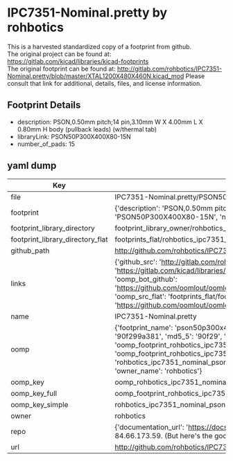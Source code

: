 # IPC7351-Nominal.pretty by rohbotics  
This is a harvested standardized copy of a footprint from github.  
The original project can be found at:  
https://gitlab.com/kicad/libraries/kicad-footprints  
The original footprint can be found at:
http://gitlab.com/rohbotics/IPC7351-Nominal.pretty/blob/master/XTAL1200X480X460N.kicad_mod
Please consult that link for additional, details, files, and license information.  
## Footprint Details
* description: PSON,0.50mm pitch;14 pin,3.10mm W X 4.00mm L X 0.80mm H body (pullback leads) (w/thermal tab)  
* libraryLink: PSON50P300X400X80-15N  
* number_of_pads: 15  
## yaml dump  
| Key | Value |  
| --- | --- |  
| file | IPC7351-Nominal.pretty/PSON50P300X400X80-15N.kicad_mod |  
| footprint | {'description': 'PSON,0.50mm pitch;14 pin,3.10mm W X 4.00mm L X 0.80mm H body (pullback leads) (w/thermal tab)', 'libraryLink': 'PSON50P300X400X80-15N', 'number_of_pads': 15} |  
| footprint_library_directory | footprint_library_owner/rohbotics_IPC7351-Nominal.pretty |  
| footprint_library_directory_flat | footprints_flat/rohbotics_ipc7351_nominal_pson50p300x400x80_15n/working |  
| github_path | http://github.com/rohbotics/IPC7351-Nominal.pretty/blob/master/PSON50P300X400X80-15N.kicad_mod |  
| links | {'github_src': 'http://gitlab.com/rohbotics/IPC7351-Nominal.pretty/blob/master/XTAL1200X480X460N.kicad_mod', 'github_src_repo': 'https://gitlab.com/kicad/libraries/kicad-footprints', 'oomp_bot': 'footprints/rohbotics_ipc7351_nominal_pson50p300x400x80_15n/working', 'oomp_bot_github': 'https://github.com/oomlout/oomlout_oomp_footprint_bot/tree/main/footprints/rohbotics_ipc7351_nominal_pson50p300x400x80_15n/working', 'oomp_src_flat': 'footprints_flat/footprints_flat/rohbotics_ipc7351_nominal_pson50p300x400x80_15n/working', 'oomp_src_flat_github': 'https://github.com/oomlout/oomlout_oomp_footprint_src/tree/main/footprints_flat/rohbotics_ipc7351_nominal_pson50p300x400x80_15n/working'} |  
| name | IPC7351-Nominal.pretty |  
| oomp | {'footprint_name': 'pson50p300x400x80_15n', 'library_name': 'ipc7351_nominal', 'md5': '90f299a381af334ea44170bb5c9a3a82', 'md5_10': '90f299a381', 'md5_5': '90f29', 'md5_6': '90f299', 'oomp_key': 'oomp_rohbotics_ipc7351_nominal_pson50p300x400x80_15n', 'oomp_key_extra': 'oomp_footprint_rohbotics_ipc7351_nominal_pson50p300x400x80_15n', 'oomp_key_full': 'oomp_footprint_rohbotics_ipc7351_nominal_pson50p300x400x80_15n_90f299', 'oomp_key_simple': 'rohbotics_ipc7351_nominal_pson50p300x400x80_15n', 'original_filename': 'IPC7351-Nominal.pretty/PSON50P300X400X80-15N.kicad_mod', 'owner_name': 'rohbotics'} |  
| oomp_key | oomp_rohbotics_ipc7351_nominal_pson50p300x400x80_15n |  
| oomp_key_full | oomp_footprint_rohbotics_ipc7351_nominal_pson50p300x400x80_15n |  
| oomp_key_simple | rohbotics_ipc7351_nominal_pson50p300x400x80_15n |  
| owner | rohbotics |  
| repo | {'documentation_url': 'https://docs.github.com/rest/overview/resources-in-the-rest-api#rate-limiting', 'message': "API rate limit exceeded for 84.66.173.59. (But here's the good news: Authenticated requests get a higher rate limit. Check out the documentation for more details.)"} |  
| url | http://github.com/rohbotics/IPC7351-Nominal.pretty |  

